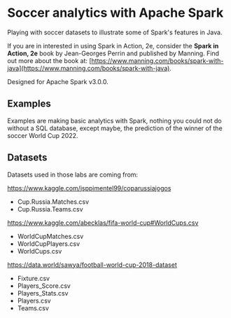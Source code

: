 # Soccer analytics with Apache Spark

Playing with soccer datasets to illustrate some of Spark's features in Java.

If you are in interested in using Spark in Action, 2e, consider the **Spark in Action, 2e** book by Jean-Georges Perrin and published by Manning. Find out more about the book at: [https://www.manning.com/books/spark-with-java](https://www.manning.com/books/spark-with-java).

Designed for Apache Spark v3.0.0.

## Examples

Examples are making basic analytics with Spark, nothing you could not do without a SQL database, except maybe, the prediction of the winner of the soccer World Cup 2022.

## Datasets

Datasets used in those labs are coming from:

https://www.kaggle.com/jsppimentel99/coparussiajogos

 * Cup.Russia.Matches.csv
 * Cup.Russia.Teams.csv

https://www.kaggle.com/abecklas/fifa-world-cup#WorldCups.csv

 * WorldCupMatches.csv
 * WorldCupPlayers.csv
 * WorldCups.csv
 
 
 https://data.world/sawya/football-world-cup-2018-dataset
 
 * Fixture.csv
 * Players_Score.csv
 * Players_Stats.csv
 * Players.csv
 * Teams.csv
 
 